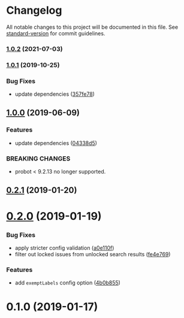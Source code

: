 # Changelog

All notable changes to this project will be documented in this file. See [standard-version](https://github.com/conventional-changelog/standard-version) for commit guidelines.

### [1.0.2](https://github.com/dessant/repo-lockdown-app/compare/v1.0.1...v1.0.2) (2021-07-03)

### [1.0.1](https://github.com/dessant/repo-lockdown-app/compare/v1.0.0...v1.0.1) (2019-10-25)


### Bug Fixes

* update dependencies ([357fe78](https://github.com/dessant/repo-lockdown-app/commit/357fe78cf5aa50902f6f09c504ec0970249aa618))

## [1.0.0](https://github.com/dessant/repo-lockdown-app/compare/v0.2.1...v1.0.0) (2019-06-09)


### Features

* update dependencies ([04338d5](https://github.com/dessant/repo-lockdown-app/commit/04338d5))


### BREAKING CHANGES

* probot < 9.2.13 no longer supported.



<a name="0.2.1"></a>
## [0.2.1](https://github.com/dessant/repo-lockdown-app/compare/v0.2.0...v0.2.1) (2019-01-20)



<a name="0.2.0"></a>
# [0.2.0](https://github.com/dessant/repo-lockdown-app/compare/v0.1.0...v0.2.0) (2019-01-19)


### Bug Fixes

* apply stricter config validation ([a0e110f](https://github.com/dessant/repo-lockdown-app/commit/a0e110f))
* filter out locked issues from unlocked search results ([fe4e769](https://github.com/dessant/repo-lockdown-app/commit/fe4e769))


### Features

* add `exemptLabels` config option ([4b0b855](https://github.com/dessant/repo-lockdown-app/commit/4b0b855))



<a name="0.1.0"></a>
# 0.1.0 (2019-01-17)
